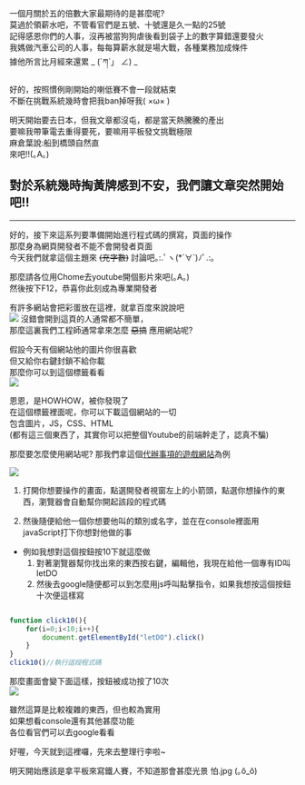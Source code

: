 一個月關於五的倍數大家最期待的是甚麼呢?    
莫過於領薪水吧，不管看官們是五號、十號還是久一點的25號  
記得感恩你們的人事，沒再被當狗狗虐後看到袋子上的數字算錯還要發火  
我媽做汽車公司的人事，每每算薪水就是場大戰，各種業務加成條件  
據他所言比月經來還累  _ (´ཀ`」 ∠) _ 

好的，按照慣例剛開始的喇低賽不會一段就結束  
不斷在挑戰系統幾時會把我ban掉呀我( ×ω× )  

明天開始要去日本，但我文章都沒屯，都是當天熱騰騰的產出  
要嘛我帶筆電去重得要死，要嘛用平板發文挑戰極限  
麻倉葉說:船到橋頭自然直  
來吧!!(｡A｡)  

## 對於系統幾時掏黃牌感到不安，我們讓文章突然開始吧!!
---
好的，接下來這系列要準備開始進行程式碼的撰寫，頁面的操作  
那麼身為網頁開發者不能不會開發者頁面  
今天我們就拿這個主題來 ~~(充字數)~~ 討論吧｡:.ﾟヽ(*´∀`)ﾉﾟ.:｡  

那麼請各位用Chome去youtube開個影片來吧(｡A｡)  
然後按下F12，恭喜你此刻成為專業開發者

有許多網站會把彩蛋放在這裡，就拿百度來說說吧  
![](https://CY810912.github.io/img/bidu.JPG)
沒錯會開到這頁的人通常都不簡單，  
那麼這裏我們工程師通常拿來怎麼 ~~惡搞~~ 應用網站呢?

假設今天有個網站他的圖片你很喜歡  
但又給你右鍵封鎖不給你載  
那麼你可以到這個標籤看看  
![](https://CY810912.github.io/img/debug.JPG)

恩恩，是HOWHOW，被你發現了  
在這個標籤裡面呢，你可以下載這個網站的一切  
包含圖片，JS，CSS、HTML  
(都有這三個東西了，其實你可以把整個Youtube的前端幹走了，認真不騙)

那麼要怎麼使用網站呢?
那我們拿這個[代辦事項的遊戲網站](habitica.com)為例  

![](https://CY810912.github.io/img/fake001.png)

1. 打開你想要操作的畫面，點選開發者視窗左上的小箭頭，點選你想操作的東西，瀏覽器會自動幫你開起該段的程式碼

2. 然後隨便給他一個你想要他叫的類別或名字，並在在console裡面用javaScript打下你想對他做的事  

* 例如我想對這個按鈕按10下就這麼做  
  1. 對著瀏覽器幫你找出來的東西按右鍵，編輯他，我現在給他一個專有ID叫letDO
  2. 然後去google隨便都可以到怎麼用js呼叫點擊指令，如果我想按這個按鈕十次便這樣寫  

```javascript

function click10(){
	for(i=0;i<10;i++){
		document.getElementById("letDO").click()
	}
}
click10()//執行這段程式碼

```
那麼畫面會變下面這樣，按鈕被成功按了10次  
![](https://CY810912.github.io/img/fake002.png)

雖然這算是比較複雜的東西，但也較為實用  
如果想看console還有其他甚麼功能   
各位看官們可以去google看看 

好喔，今天就到這裡囉，先來去整理行李啦~  

明天開始應該是拿平板來寫鐵人賽，不知道那會甚麼光景
怕.jpg (｡ŏ_ŏ)
